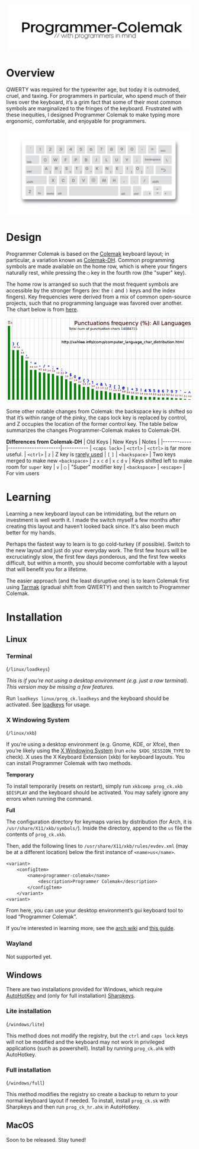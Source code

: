 
<p align="center">
    <img src="docs/images/title.png" width="800px"/>
</p>

# Overview

QWERTY was required for the typewriter age, but today it is outmoded, cruel, and taxing. For programmers in particular, who spend much of their lives over the keyboard, it’s a grim fact that some of their most common symbols are marginalized to the fringes of the keyboard. Frustrated with these inequities, I designed Programmer Colemak to make typing more ergonomic, comfortable, and enjoyable for programmers.

<img src="docs/images/ansi_keyboard.png"></img>

# Design

Programmer Colemak is based on the [Colemak](https://colemak.com/) keyboard layout; in particular, a variation known as [Colemak-DH](https://colemakmods.github.io/mod-dh/). Common programming symbols are made available on the home row, which is where your fingers naturally rest, while pressing the `◯` key in the fourth row (the "super" key). 

The home row is arranged so such that the most frequent symbols are accessible by the stronger fingers (ex: the `(` and `)` keys and the index fingers). Key frequencies were derived from a mix of common open-source projects, such that no programming language was favored over another. The chart below is from [here](http://xahlee.info/comp/computer_language_char_distribution.html).

![key frequency](docs/images/computer_language_char_frequency.png)

Some other notable changes from Colemak: the backspace key is shifted so that it’s within range of the pinky, the caps lock key is replaced by control, and Z occupies the location of the former control key. The table below summarizes the changes Programmer-Colemak makes to Colemak-DH.

**Differences from Colemak-DH**
| Old Keys |      New Keys     | Notes |
|------------|----------------------|-----------
| `<caps lock>`    |  `<ctrl>`         | `<ctrl>` is far more useful.
| `<ctrl>`         |  `z`              | Z key is [rarely used](https://en.wikipedia.org/wiki/Letter_frequency)
| `[` `]`          |  `<backspace>`    | Two keys merged to make new `<backspace>`
| `z` `x` `c` `d`  |   `x` `c` `d` `v` | Keys shifted left to make room for `super` key
| `v`              | `◯`              | "Super" modifier key
| `<backspace>`    | `<escape>`        | For vim users


# Learning

Learning a new keyboard layout can be intimidating, but the return on investment is well worth it. I made the switch myself a few months after creating this layout and haven’t looked back since. It's also been much better for my hands.

Perhaps the fastest way to learn is to go cold-turkey (if possible). Switch to the new layout and just do your everyday work. The first few hours will be excruciatingly slow, the first few days ponderous, and the first few weeks difficult, but within a month, you should become comfortable with a layout that will benefit you for a lifetime.

The easier approach (and the least disruptive one) is to learn Colemak first using [Tarmak](https://forum.colemak.com/topic/1858-learn-colemak-in-steps-with-the-tarmak-layouts/) (gradual shift from QWERTY) and then switch to Programmer Colemak.


# Installation

## Linux

### Terminal

(`/linux/loadkeys`)

*This is if you’re not using a desktop environment (e.g. just a raw terminal). This
version may be missing a few features.*

Run `loadkeys linux/prog_ck.loadkeys` and the keyboard should be activated.
See [loadkeys](https://man7.org/linux/man-pages/man1/loadkeys.1.html) for usage.

### X Windowing System
(`/linux/xkb`)

If you’re using a desktop environment (e.g. Gnome, KDE, or Xfce), then you’re likely using the [X Windowing System](http://www.opengroup.org/tech/desktop/x-window-system/) (run `echo $XDG_SESSION_TYPE` to check). X uses the X Keyboard Extension (xkb) for keyboard layouts. You can
install Programmer Colemak with two methods.

**Temporary**

To install temporarily (resets on restart), simply run `xkbcomp prog_ck.xkb $DISPLAY` and the keyboard should be activated. 
You may safely ignore any errors when running the command.

**Full**

The configuration directory for keymaps varies by distribution (for Arch, it is `/usr/share/X11/xkb/symbols/`). Inside the directory, append to the `us` file the contents of `prog_ck.xkb`.

Then, add the following lines to `/usr/share/X11/xkb/rules/evdev.xml` (may be at a different location) below  the first instance of `<name>us</name>`.

```
<variant>
    <configItem>
        <name>programmer-colemak</name>
            <description>Programmer Colemak</description>
        </configItem>
    </variant>
<variant>
```

From here, you can use your desktop environment’s gui keyboard tool to load “Programmer Colemak”.

If you’re interested in learning more, see the [arch wiki](https://wiki.archlinux.org/title/X_keyboard_extension) and [this guide](https://www.charvolant.org/doug/xkb/html/index.html).


### Wayland

Not supported yet.

## Windows

There are two installations provided for Windows, which require [AutoHotKey](https://www.autohotkey.com) and (only for full installation) [Sharpkeys](https://github.com/randyrants/sharpkeys).

### Lite installation
(`/windows/lite`)

This method does not modify the registry, but the `ctrl` and `caps lock` keys will not be modified and the keyboard may not work in privileged applications (such as powershell). 
Install by running `prog_ck.ahk` with AutoHotkey.

### Full installation
(`/windows/full`)

This method modifies the registry so create a backup to return to your normal keyboard layout if needed. 
To install, install `prog_ck.sk` with Sharpkeys and then run `prog_ck_hr.ahk` in AutoHotkey.

## MacOS

Soon to be released. Stay tuned!

